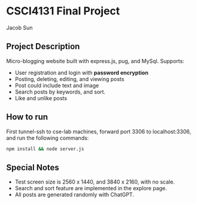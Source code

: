 # CSCI4131 Final Project

Jacob Sun

## Project Description

Micro-blogging website built with express.js, pug, and MySql.
Supports:

- User registration and login with **password encryption**
- Posting, deleting, editing, and viewing posts
- Post could include text and image
- Search posts by keywords, and sort.
- Like and unlike posts

## How to run

First tunnel-ssh to cse-lab machines, forward port 3306 to localhost:3306,
and run the following commands:

```bash
npm install && node server.js
```

## Special Notes

- Test screen size is 2560 x 1440, and 3840 x 2160, with no scale.
- Search and sort feature are implemented in the explore page.
- All posts are generated randomly with ChatGPT.
